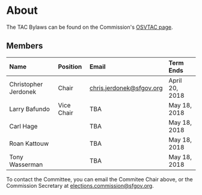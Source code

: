 # About

The TAC Bylaws can be found on the Commission's
[OSVTAC page](https://sfgov.org/electionscommission/osvtac/).


## Members

| Name | Position | Email | Term Ends |
|:-----|:---------|:------|:----------|
| Christopher Jerdonek | Chair | <a href="mailto:chris.jerdonek@sfgov.org">chris.jerdonek@sfgov.org</a> | April 20, 2018 |
| Larry Bafundo | Vice Chair | TBA | May 18, 2018 |
| Carl Hage | | TBA | May 18, 2018 |
| Roan Kattouw | | TBA | May 18, 2018 |
| Tony Wasserman | | TBA | May 18, 2018 |

To contact the Committee, you can email the Commitee Chair above, or the
Commission Secretary at
<a href="mailto:elections.commission@sfgov.org">elections.commission@sfgov.org</a>.
